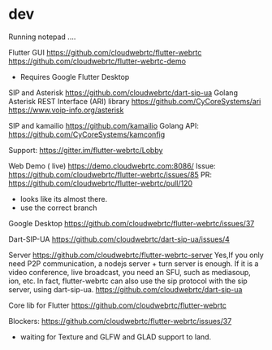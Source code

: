 # dev

Running notepad ....


Flutter GUI
https://github.com/cloudwebrtc/flutter-webrtc
https://github.com/cloudwebrtc/flutter-webrtc-demo
- Requires Google Flutter Desktop

SIP and Asterisk
https://github.com/cloudwebrtc/dart-sip-ua
Golang Asterisk REST Interface (ARI) library
https://github.com/CyCoreSystems/ari
https://www.voip-info.org/asterisk

SIP and kamailio
https://github.com/kamailio
Golang API: https://github.com/CyCoreSystems/kamconfig



Support: https://gitter.im/flutter-webrtc/Lobby


Web Demo ( live)
https://demo.cloudwebrtc.com:8086/
Issue: https://github.com/cloudwebrtc/flutter-webrtc/issues/85
PR: https://github.com/cloudwebrtc/flutter-webrtc/pull/120
- looks like its almost there.
- use the correct branch


Google Desktop
https://github.com/cloudwebrtc/flutter-webrtc/issues/37


Dart-SIP-UA
https://github.com/cloudwebrtc/dart-sip-ua/issues/4


Server
https://github.com/cloudwebrtc/flutter-webrtc-server
Yes,If you only need P2P communication, a nodejs server + turn server is enough.
If it is a video conference, live broadcast, you need an SFU, such as mediasoup, ion, etc.
In fact, flutter-webrtc can also use the sip protocol with the sip server, using dart-sip-ua.
https://github.com/cloudwebrtc/dart-sip-ua



Core lib for Flutter
https://github.com/cloudwebrtc/flutter-webrtc


Blockers: https://github.com/cloudwebrtc/flutter-webrtc/issues/37
- waiting for Texture and GLFW and GLAD support to land.